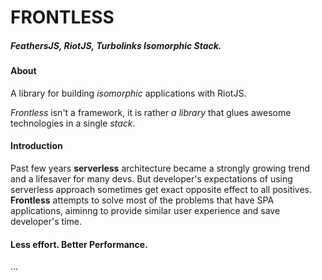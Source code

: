 # FRONTLESS
##### FeathersJS, RiotJS, Turbolinks Isomorphic Stack.

#### About
A library for building _isomorphic_ applications with RiotJS. 

_Frontless_ isn't a framework, it is rather _a library_ that glues awesome technologies in a single _stack_.

#### Introduction
Past few years **serverless** architecture became a strongly growing trend and a lifesaver for many devs. But developer's expectations of using serverless approach sometimes get exact opposite effect to all positives. **Frontless** attempts to solve most of the problems that have SPA applications, aiminng to provide similar user experience and save developer's time.

#### Less effort. Better Performance.
...